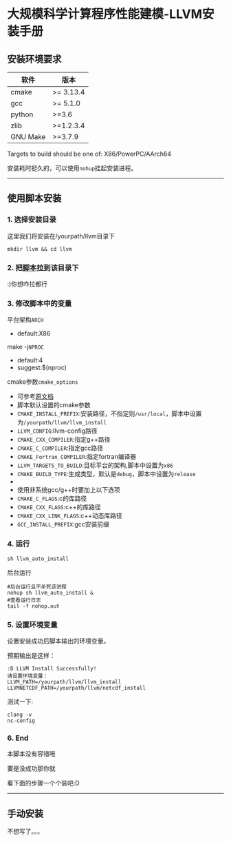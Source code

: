 # 大规模科学计算程序性能建模-LLVM安装手册

## 安装环境要求

| 软件 | 版本 |
| --- | --- |
| cmake | >= 3.13.4 |
| gcc |	>= 5.1.0 |
| python | >=3.6 |
| zlib | >=1.2.3.4 |
| GNU Make | >=3.7.9 |

Targets to build should be one of: X86/PowerPC/AArch64

安装耗时挺久的，可以使用`nohup`挂起安装进程。

--- 

## 使用脚本安装

### 1. 选择安装目录
这里我们将安装在/yourpath/llvm目录下

    mkdir llvm && cd llvm

### 2. 把[脚本](https://github.com/YeelandX/llvm-automatic-installation/blob/main/llvm_auto_install.sh)拉到该目录下
:)你想咋拉都行


### 3. 修改脚本中的变量
平台架构`ARCH`

- default:X86

make -j`NPROC`

- default:4
- suggest:$(nproc)


cmake参数`cmake_options`
- 可参考[原文档](https://llvm.org/docs/CMake.html)
- 脚本默认设置的cmake参数
- `CMAKE_INSTALL_PREFIX`:安装路径，不指定则`/usr/local`，脚本中设置为`/yourpath/llvm/llvm_install`
- `LLVM_CONFIG`:llvm-config路径
- `CMAKE_CXX_COMPILER`:指定g++路径
- `CMAKE_C_COMPILER`:指定gcc路径
- `CMAKE_Fortran_COMPILER`:指定fortran编译器
- `LLVM_TARGETS_TO_BUILD`:目标平台的架构,脚本中设置为`x86`
- `CMAKE_BUILD_TYPE`:生成类型，默认是`debug`，脚本中设置为`release`
- 
- 使用非系统gcc/g++时要加上以下选项
- `CMAKE_C_FLAGS`:c的库路径
- `CMAKE_CXX_FLAGS`:c++的库路径
- `CMAKE_CXX_LINK_FLAGS`:c++动态库路径
- `GCC_INSTALL_PREFIX`:gcc安装前缀


### 4. 运行
    sh llvm_auto_install

后台运行
    
    #后台运行且不杀死该进程
    nohup sh llvm_auto_install &
    #查看运行日志
    tail -f nohop.out



### 5. 设置环境变量
设置安装成功后脚本输出的环境变量。

预期输出是这样：
```
:D LLVM Install Successfully!
请设置环境变量：
LLVM_PATH=/yourpath/llvm/llvm_install
LLVMNETCDF_PATH=/yourpath/llvm/netcdf_install
```

测试一下:

    clang -v
    nc-config



### 6. End
本脚本没有容错哦

要是没成功那你就

看下面的步骤一个个装吧:D

---


## 手动安装

不想写了。。。